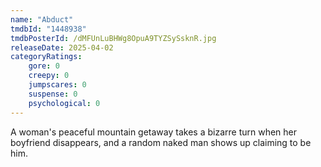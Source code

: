 ```yaml
---
name: "Abduct"
tmdbId: "1448938"
tmdbPosterId: /dMFUnLuBHWg8OpuA9TYZSySsknR.jpg
releaseDate: 2025-04-02
categoryRatings:
    gore: 0
    creepy: 0
    jumpscares: 0
    suspense: 0
    psychological: 0
---
```

A woman's peaceful mountain getaway takes a bizarre turn when her boyfriend disappears, and a random naked man shows up claiming to be him.
